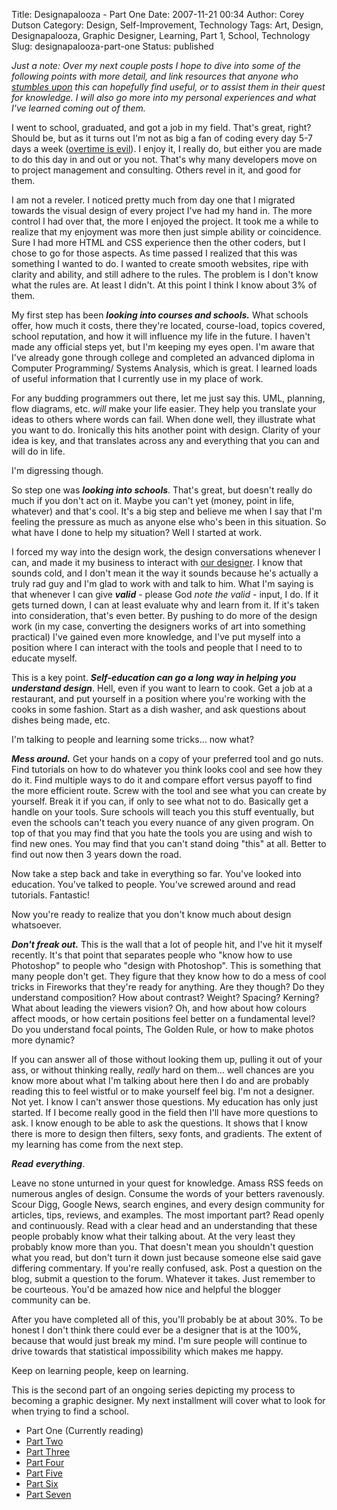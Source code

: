 Title: Designapalooza - Part One
Date: 2007-11-21 00:34
Author: Corey Dutson
Category: Design, Self-Improvement, Technology
Tags: Art, Design, Designapalooza, Graphic Designer, Learning, Part 1, School, Technology
Slug: designapalooza-part-one
Status: published

*Just a note: Over my next couple posts I hope to dive into some of the
following points with more detail, and link resources that anyone who
[stumbles upon](http://www.stumbleupon.com/ "StumbleUpon") this can
hopefully find useful, or to assist them in their quest for knowledge. I
will also go more into my personal experiences and what I've learned
coming out of them.*

I went to school, graduated, and got a job in my field. That's great,
right? Should be, but as it turns out I'm not as big a fan of coding
every day 5-7 days a week ([overtime is
evil](/2007/11/14/overtime-is-evil/ "overtime is eveil")). I enjoy it, I
really do, but either you are made to do this day in and out or you not.
That's why many developers move on to project management and consulting.
Others revel in it, and good for them.

I am not a reveler. I noticed pretty much from day one that I migrated
towards the visual design of every project I've had my hand in. The more
control I had over that, the more I enjoyed the project. It took me a
while to realize that my enjoyment was more then just simple ability or
coincidence. Sure I had more HTML and CSS experience then the other
coders, but I chose to go for those aspects. As time passed I realized
that this was something I wanted to do. I wanted to create smooth
websites, ripe with clarity and ability, and still adhere to the rules.
The problem is I don't know what the rules are. At least I didn't. At
this point I think I know about 3% of them.

My first step has been ***looking into courses and schools.*** What
schools offer, how much it costs, there they're located, course-load,
topics covered, school reputation, and how it will influence my life in
the future. I haven't made any official steps yet, but I'm keeping my
eyes open. I'm aware that I've already gone through college and
completed an advanced diploma in Computer Programming/ Systems Analysis,
which is great. I learned loads of useful information that I currently
use in my place of work.

For any budding programmers out there, let me just say this. UML,
planning, flow diagrams, etc. *will* make your life easier. They help
you translate your ideas to others where words can fail. When done well,
they illustrate what you want to do. Ironically this hits another point
with design. Clarity of your idea is key, and that translates across any
and everything that you can and will do in life.

I'm digressing though.

So step one was ***looking into schools***. That's great, but doesn't
really do much if you don't act on it. Maybe you can't yet (money, point
in life, whatever) and that's cool. It's a big step and believe me when
I say that I'm feeling the pressure as much as anyone else who's been in
this situation. So what have I done to help my situation? Well I started
at work.

I forced my way into the design work, the design conversations whenever
I can, and made it my business to interact with [our
designer](http://plantt.ca/ "Richard Plantt"). I know that sounds cold,
and I don't mean it the way it sounds because he's actually a truly rad
guy and I'm glad to work with and talk to him. What I'm saying is that
whenever I can give ***valid*** - please God *note the valid* - input, I
do. If it gets turned down, I can at least evaluate why and learn from
it. If it's taken into consideration, that's even better. By pushing to
do more of the design work (in my case, converting the designers works
of art into something practical) I've gained even more knowledge, and
I've put myself into a position where I can interact with the tools and
people that I need to to educate myself.

This is a key point. ***Self-education can go a long way in helping you
understand design***. Hell, even if you want to learn to cook. Get a job
at a restaurant, and put yourself in a position where you're working
with the cooks in some fashion. Start as a dish washer, and ask
questions about dishes being made, etc.

<!--adsense-->

I'm talking to people and learning some tricks... now what?

***Mess around.*** Get your hands on a copy of your preferred tool and
go nuts. Find tutorials on how to do whatever you think looks cool and
see how they do it. Find multiple ways to do it and compare effort
versus payoff to find the more efficient route. Screw with the tool and
see what you can create by yourself. Break it if you can, if only to see
what not to do. Basically get a handle on your tools. Sure schools will
teach you this stuff eventually, but even the schools can't teach you
every nuance of any given program. On top of that you may find that you
hate the tools you are using and wish to find new ones. You may find
that you can't stand doing "this" at all. Better to find out now then 3
years down the road.

Now take a step back and take in everything so far. You've looked into
education. You've talked to people. You've screwed around and read
tutorials. Fantastic!

Now you're ready to realize that you don't know much about design
whatsoever.

***Don't freak out.*** This is the wall that a lot of people hit, and
I've hit it myself recently. It's that point that separates people who
"know how to use Photoshop" to people who "design with Photoshop". This
is something that many people don't get. They figure that they know how
to do a mess of cool tricks in Fireworks that they're ready for
anything. Are they though? Do they understand composition? How about
contrast? Weight? Spacing? Kerning? What about leading the viewers
vision? Oh, and how about how colours affect moods, or how certain
positions feel better on a fundamental level? Do you understand focal
points, The Golden Rule, or how to make photos more dynamic?

If you can answer all of those without looking them up, pulling it out
of your ass, or without thinking really, *really* hard on them... well
chances are you know more about what I'm talking about here then I do
and are probably reading this to feel wistful or to make yourself feel
big. I'm not a designer. Not yet. I know I can't answer those questions.
My education has only just started. If I become really good in the field
then I'll have more questions to ask. I know enough to be able to ask
the questions. It shows that I know there is more to design then
filters, sexy fonts, and gradients. The extent of my learning has come
from the next step.

***Read*** ***everything***.

Leave no stone unturned in your quest for knowledge. Amass RSS feeds on
numerous angles of design. Consume the words of your betters ravenously.
Scour Digg, Google News, search engines, and every design community for
articles, tips, reviews, and examples. The most important part? Read
openly and continuously. Read with a clear head and an understanding
that these people probably know what their talking about. At the very
least they probably know more than you. That doesn't mean you shouldn't
question what you read, but don't turn it down just because someone else
said gave differing commentary. If you're really confused, ask. Post a
question on the blog, submit a question to the forum. Whatever it takes.
Just remember to be courteous. You'd be amazed how nice and helpful the
blogger community can be.

After you have completed all of this, you'll probably be at about 30%.
To be honest I don't think there could ever be a designer that is at the
100%, because that would just break my mind. I'm sure people will
continue to drive towards that statistical impossibility which makes me
happy.

Keep on learning people, keep on learning.

This is the second part of an ongoing series depicting my process to
becoming a graphic designer. My next installment will cover what to look
for when trying to find a school.

-   Part One (Currently reading)
-   [Part
    Two](/2007/11/23/designapalooza-part-two/ "Designapalooza - Part Two")
-   [Part
    Three](/2007/11/26/designapalooza-part-three/ "Designapalooza - Part Three")
-   [Part
    Four](/2007/12/03/designapalooza-part-four/ "Designapalooza - Part Four")
-   [Part
    Five](2007/12/19/designapalooza-part-five/ "Designapalooza - Part Five")
-   [Part
    Six](/2008/01/16/designapalooza-part-six/ "Designapalooza - Part Six")
-   [Part
    Seven](/2008/06/05/designapalooza-part-seven "Designapalooza - Part Seven")

